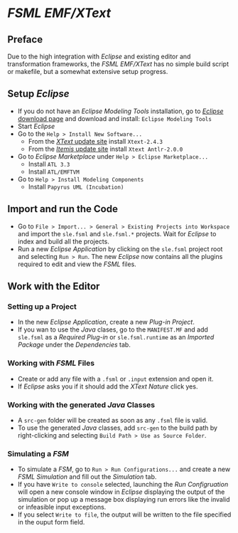 # *FSML EMF/XText*
## Preface
Due to the high integration with *Eclipse* and existing editor and transformation frameworks, the *FSML EMF/XText* has no simple build script or makefile, but a somewhat extensive setup progress.  
## Setup *Eclipse*
* If you do not have an *Eclipse Modeling Tools* installation, go to [*Eclipse* download page](http://www.eclipse.org/downloads/) and download and install: `Eclipse Modeling Tools`
* Start *Eclipse*
* Go to the `Help > Install New Software...`
  * From the [*XText* update site](http://download.eclipse.org/modeling/tmf/xtext/updates/composite/releases/) install `Xtext-2.4.3`
  * From the [*Itemis* update site](http://download.itemis.de/updates/) install `Xtext Antlr-2.0.0`
* Go to *Eclipse Marketplace* under `Help > Eclipse Marketplace...`
  * Install `ATL 3.3` 
  * Install `ATL/EMFTVM`
* Go to `Help > Install Modeling Components`
  * Install `Papyrus UML (Incubation)`

## Import and run the Code
* Go to `File > Import... > General > Existing Projects into Workspace` and import the `sle.fsml` and `sle.fsml.*` projects. Wait for *Eclipse* to index and build all the projects.  
* Run a new *Eclipse Application* by clicking on the `sle.fsml` project root and selecting `Run > Run`. The new *Eclipse* now contains all the plugins required to edit and view the *FSML* files.  


## Work with the Editor
### Setting up a Project
* In the new *Eclipse Application*, create a new *Plug-in Project*.
* If you wan to use the *Java* clases, go to the `MANIFEST.MF` and add `sle.fsml` as a *Required Plug-in* or `sle.fsml.runtime` as an *Imported Package* under the *Dependencies* tab.

### Working with *FSML* Files
* Create or add any file with a `.fsml` or `.input` extension and open it. 
* If *Eclipse* asks you if it should add the *XText Nature* click yes.

### Working with the generated *Java* Classes
* A `src-gen` folder will be created as soon as any `.fsml` file is valid. 
* To use the generated *Java* classes, add `src-gen` to the build path by right-clicking and selecting `Build Path > Use as Source Folder`. 

### Simulating a *FSM*
* To simulate a *FSM*, go to `Run > Run Configurations...` and create a new *FSML Simulation* and fill out the *Simulation* tab.
* If you have `Write to console` selected, launching the *Run Configruation* will open a new console window in *Eclipse* displaying the output of the simulation or pop up a message box displaying run errors like the invalid or infeasible input exceptions.
* If you select `Write to file`, the output will be written to the file specified in the ouput form field.  
